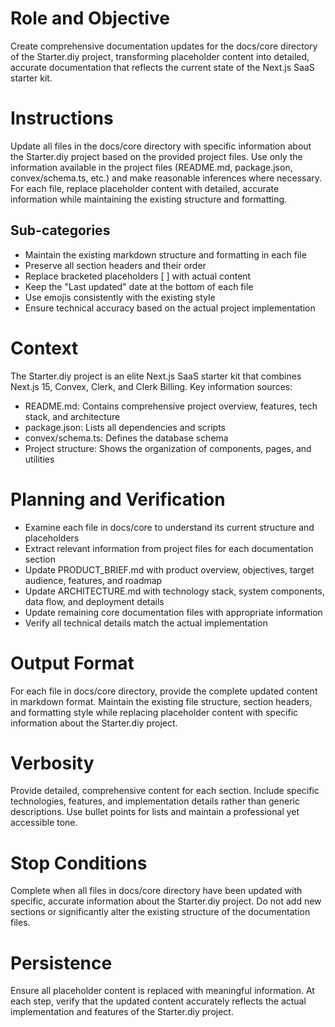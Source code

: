 # Role and Objective
Create comprehensive documentation updates for the docs/core directory of the Starter.diy project, transforming placeholder content into detailed, accurate documentation that reflects the current state of the Next.js SaaS starter kit.

# Instructions
Update all files in the docs/core directory with specific information about the Starter.diy project based on the provided project files. Use only the information available in the project files (README.md, package.json, convex/schema.ts, etc.) and make reasonable inferences where necessary. For each file, replace placeholder content with detailed, accurate information while maintaining the existing structure and formatting.

## Sub-categories
- Maintain the existing markdown structure and formatting in each file
- Preserve all section headers and their order
- Replace bracketed placeholders [ ] with actual content
- Keep the "Last updated" date at the bottom of each file
- Use emojis consistently with the existing style
- Ensure technical accuracy based on the actual project implementation

# Context
The Starter.diy project is an elite Next.js SaaS starter kit that combines Next.js 15, Convex, Clerk, and Clerk Billing. Key information sources:
- README.md: Contains comprehensive project overview, features, tech stack, and architecture
- package.json: Lists all dependencies and scripts
- convex/schema.ts: Defines the database schema
- Project structure: Shows the organization of components, pages, and utilities

# Planning and Verification
- Examine each file in docs/core to understand its current structure and placeholders
- Extract relevant information from project files for each documentation section
- Update PRODUCT_BRIEF.md with product overview, objectives, target audience, features, and roadmap
- Update ARCHITECTURE.md with technology stack, system components, data flow, and deployment details
- Update remaining core documentation files with appropriate information
- Verify all technical details match the actual implementation

# Output Format
For each file in docs/core directory, provide the complete updated content in markdown format. Maintain the existing file structure, section headers, and formatting style while replacing placeholder content with specific information about the Starter.diy project.

# Verbosity
Provide detailed, comprehensive content for each section. Include specific technologies, features, and implementation details rather than generic descriptions. Use bullet points for lists and maintain a professional yet accessible tone.

# Stop Conditions
Complete when all files in docs/core directory have been updated with specific, accurate information about the Starter.diy project. Do not add new sections or significantly alter the existing structure of the documentation files.

# Persistence
Ensure all placeholder content is replaced with meaningful information. At each step, verify that the updated content accurately reflects the actual implementation and features of the Starter.diy project.

